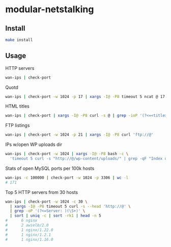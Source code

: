 # modular-netstalking

## Install

```sh
make install
```

## Usage

HTTP servers

```sh
wan-ips | check-port
```

Quotd

```sh
wan-ips | check-port -w 1024 -p 17 | xargs -I@ -P8 timeout 5 ncat @ 17
```
HTML titles

```sh
wan-ips | check-port | xargs -I@ -P8 curl -s @ | grep -ioP '(?<=<title>)[^<]+'
```

FTP listings

```sh
wan-ips | check-port -w 1024 -p 21 | xargs -I@ -P8 curl 'ftp://@'
```

IPs w/open WP uploads dir

```sh
wan-ips | check-port -w 1024 | xargs -I@ -P8 bash -c \
  'timeout 5 curl -s "http://@/wp-content/uploads/" | grep -qF "Index of" && echo @'
```

Stats of open MySQL ports per 100k hosts

```sh
wan-ips -c 100000 | check-port -w 1024 -p 3306 | wc -l
# 171
```

Top 5 HTTP servers from 30 hosts

```sh
wan-ips | check-port -w 1024 -c 30 \
  | xargs -I@ -P8 timeout 5 curl -s --head 'http://@' \
  | grep -oP '(?<=Server: )(\S+)' \
  | sort | uniq -c | sort -rk1 | head -n 5
#      6 nginx
#      2 awselb/2.0
#      1 nginx/1.22.0
#      1 nginx/1.2.1
#      1 nginx/1.16.0
```
